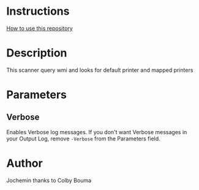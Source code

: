 # Instructions
[How to use this repository](../../README.md)

# Description

This scanner query wmi and looks for default printer and mapped printers

# Parameters

## Verbose

Enables Verbose log messages. If you don't want Verbose messages in your Output Log, remove `-Verbose` from the Parameters field.

# Author
Jochemin thanks to Colby Bouma